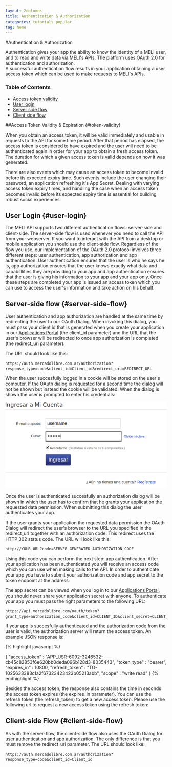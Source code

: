 ```yaml
---
layout: 2columns
title: Authentication & Authorization
categories: tutorials popular
tag: home
---
```


#Authentication & Authorization

Authentication gives your app the ability to know the identity of a MELI user, and to read and write data via MELI's APIs. The platform uses [OAuth 2.0](http://tools.ietf.org/pdf/draft-ietf-oauth-v2-12.pdf) for authentication and authorization.  
A successful authentication flow results in your application obtaining a user access token which can be used to make requests to MELI's APIs. 

### Table of Contents
- [Access token validity](#token-validity)
- [User login](#user-login)
- [Server side flow](#server-side-flow)
- [Client side flow](#client-side-flow)


##Access Token Validity & Expiration {#token-validity}

When you obtain an access token, it will be valid immediately and usable in requests to the API for some time period. After that period has elapsed, the access token is considered to have expired and the user will need to be authenticated again in order for your app to obtain a fresh access token. The duration for which a given access token is valid depends on how it was generated.

There are also events which may cause an access token to become invalid before its expected expiry time. Such events include the user changing their password, an application refreshing it's App Secret. Dealing with varying access token expiry times, and handling the case when an access token becomes invalid before its expected expiry time is essential for building robust social experiences.


## User Login {#user-login}
The MELI API supports two different authentication flows: server-side and client-side. The server-side flow is used whenever you need to call the API from your webserver. If you want to interact with the API from a desktop or mobile application you should use the client-side flow.
Regardless of the flow you use, our implementation of the OAuth 2.0 protocol involves three different steps: user authentication, app authorization and app authentication. User authentication ensures that the user is who he says he is, app authorization ensures that the user knows exactly what data and capabilllities they are providing to your app and app authentication ensures that the user is giving his information to your app and your app only. Once these steps are completed your app is issued an access token which you can use to access the user's information and take action on his behalf.


## Server-side flow {#server-side-flow}
User authentication and app authorization are handled at the same time by redirecting the user to our OAuth Dialog. When invoking this dialog, you must pass your client id that is generated when you create your application in our [Applications Portal](http://applications.mercadolibre.com.ar/home) (the client_id parameter) and the URL that the user's browser will be redirected to once app authorization is completed (the redirect_uri parameter).

The URL should look like this:   

	https://auth.mercadolibre.com.ar/authorization?response_type=code&client_id=Client_id&redirect_uri=REDIRECT_URL

When the user succesfully logged in a cookie will be stored on the user's computer. If the OAuth dialog is requested for a second time the dialog will not be shown but instead the cookie will be validated. When the dialog is shown the user is prompted to enter his credentials:

![Login page](/images/login_auth.png)


Once the user is authenticated succesfully an authorization dialog will be shown in which the user has to confirm that he grants your application the requested data permission. When submitting this dialog the user authenticates your app.

If the user grants your application the requested data permission the OAuth Dialog will redirect the user's browser to the URL you specified in the redirect_url together with an authorization code. This redirect uses the HTTP 302 status code. The URL will look like this:

	http://YOUR_URL?code=SERVER_GENERATED_AUTHORIZATION_CODE
	
Using this code you can perform the next step: app authentication. After your application has been authenticated you will receive an access code which you can use when making calls to the API. In order to authenticate your app you have to submit your authorization code and app secret to the token endpoint at the address:

The app secret can be viewed when you log in to our [Applications Portal](http://applications.mercadolibre.com.ar/home), you should never share your application secret with anyone. To authenticate your app you must pass the right parameters to the following URL:

	https://api.mercadolibre.com/oauth/token?grant_type=authorization_code&client_id=CLIENT_ID&client_secret=CLIENT_SECRET&code=SECRET_CODE
	
If your app is succesfully authenticated and the authorization code from the user is valid, the authorization server will return the access token. An example JSON response is:

{% highlight javascript %}

{
   "access_token" : "APP_USR-6092-3246532-cb45c82853f6e620bb0deda096b128d3-8035443",
   "token_type" : "bearer",
   "expires_in" : 10800,
   "refresh_token" : "TG-1025633383c1a2f67323423423b05213abb",
   "scope" : "write read"
}
{% endhighlight %}

Besides the access token, the response also contains the time in seconds the access token expires (the expires_in parameter). You can use the refresh token (the refresh_token) to get a new access token. Please use the following url to request a new access token using the refresh token:

## Client-side Flow {#client-side-flow}
As with the server-flow, the client-side flow also uses the OAuth Dialog for user authentication and app authorization. The only difference is that you must remove the redirect_uri parameter. The URL should look like:

	https://auth.mercadolibre.com.ar/authorization?response_type=code&client_id=Client_id
